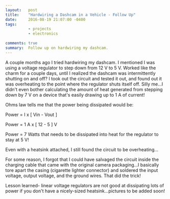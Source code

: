 ```yaml
---
layout:   post
title:    "Hardwiring a Dashcam in a Vehicle - Follow Up"
date:     2016-08-19 21:07:00 -0400
tags:     
          - projects
          - electronics
          
comments: true
summary:  Follow up on hardwiring my dashcam.
---
```


A couple months ago I tried hardwiring my dashcam. I mentioned I was using a voltage regulator to step down from 12 V to 5 V. Worked like the charm for a couple days, until I realized the dashcam was intermittently shutting on and off? I took out the circuit and tested it out, and found out it was overheating to the point where the regulator shuts itself off. Silly me...I didn't even bother calculating the amount of heat generated from stepping down by 7 V on a device that's easily drawing up to 1 A of current!

Ohms law tells me that the power being dissipated would be:

Power = I x [ Vin - Vout ]

Power = 1 A x [ 12 - 5 ] V

Power = 7 Watts that needs to be dissipated into heat for the regulator to stay at 5 V!

Even with a heatsink attached, I still found the circuit to be overheating...


For some reason, I forgot that I could have salvaged the circuit inside the charging cable that came with the original camera packaging...I basically tore apart the casing (cigarette lighter connector) and soldered the input voltage, output voltage, and the ground wires. That did the trick!

Lesson learned- linear voltage regulators are not good at dissipating lots of power if you don't have a nicely-sized heatsink...pictures to be added soon!